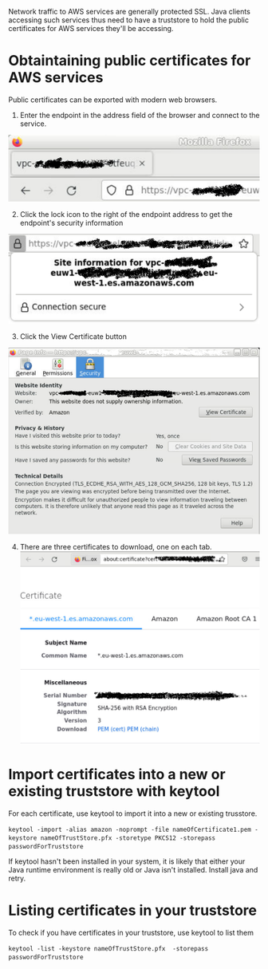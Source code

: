 
Network traffic to AWS services are generally protected SSL. Java clients accessing such services thus need to have a truststore to hold the public certificates for  AWS services they'll be accessing.

# Obtaintaining public certificates for AWS services
Public certificates can be exported with modern web browsers.

1. Enter the endpoint in the address field of the browser and connect to the service.

![aaa](1.PubCertExport.png)

2. Click the lock icon to the right of the endpoint address to get the endpoint's security information

![aaa](2.PubCertExport.png)

3. Click the View Certificate button

![aaa](4.PubCertExport.png)

4. There are three certificates to download, one on each tab. 
![aaa](5.PubCertExport.png)

# Import certificates into a new or existing truststore with keytool

For each certificate, use keytool to import it into a new or existing trusstore.

`keytool -import -alias amazon -noprompt -file nameOfCertificate1.pem -keystore nameOfTrustStore.pfx -storetype PKCS12 -storepass passwordForTruststore`

If keytool hasn't been installed in your system, it is likely that either your Java runtime environment is really old or Java isn't installed. Install java and retry.

# Listing certificates in your truststore

To check if you have certificates in your truststore, use keytool to list them

`keytool -list -keystore nameOfTrustStore.pfx  -storepass passwordForTruststore`
